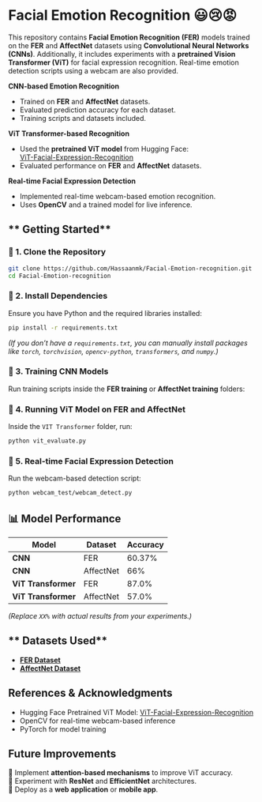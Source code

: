 

# **Facial Emotion Recognition** 😃😢😡  

This repository contains **Facial Emotion Recognition (FER)** models trained on the **FER** and **AffectNet** datasets using **Convolutional Neural Networks (CNNs)**. Additionally, it includes experiments with a **pretrained Vision Transformer (ViT)** for facial expression recognition. Real-time emotion detection scripts using a webcam are also provided.  


 **CNN-based Emotion Recognition**  
- Trained on **FER** and **AffectNet** datasets.  
- Evaluated prediction accuracy for each dataset.  
- Training scripts and datasets included.  

**ViT Transformer-based Recognition**  
- Used the **pretrained ViT model** from Hugging Face:  
  [ViT-Facial-Expression-Recognition](https://huggingface.co/motheecreator/vit-Facial-Expression-Recognition)  
- Evaluated performance on **FER** and **AffectNet** datasets.  

 **Real-time Facial Expression Detection**  
- Implemented real-time webcam-based emotion recognition.  
- Uses **OpenCV** and a trained model for live inference.  


## ** Getting Started**  

### **🔹 1. Clone the Repository**  
```bash
git clone https://github.com/Hassaanmk/Facial-Emotion-recognition.git
cd Facial-Emotion-recognition
```

### **🔹 2. Install Dependencies**  
Ensure you have Python and the required libraries installed:  
```bash
pip install -r requirements.txt
```
*(If you don’t have a `requirements.txt`, you can manually install packages like `torch`, `torchvision`, `opencv-python`, `transformers`, and `numpy`.)*  

### **🔹 3. Training CNN Models**  
Run training scripts inside the **FER training** or **AffectNet training** folders:  


### **🔹 4. Running ViT Model on FER and AffectNet**  
Inside the `VIT Transformer` folder, run:  
```bash
python vit_evaluate.py
```

### **🔹 5. Real-time Facial Expression Detection**  
Run the webcam-based detection script:  
```bash
python webcam_test/webcam_detect.py
```



## **📊 Model Performance**  

| Model | Dataset | Accuracy |
|--------|---------|----------|
| **CNN** | FER | 60.37% |
| **CNN** | AffectNet | 66% |
| **ViT Transformer** | FER | 87.0% |
| **ViT Transformer** | AffectNet | 57.0% |

*(Replace `XX%` with actual results from your experiments.)*  



## ** Datasets Used**  

- **[FER Dataset](https://www.kaggle.com/datasets/msambare/fer2013)**  
- **[AffectNet Dataset](https://www.researchgate.net/publication/315159311_AffectNet_A_Database_for_Facial_Expression_Valence_and_Arousal_Computing_in_the_Wild)**  



## **References & Acknowledgments**  

- Hugging Face Pretrained ViT Model: [ViT-Facial-Expression-Recognition](https://huggingface.co/motheecreator/vit-Facial-Expression-Recognition)  
- OpenCV for real-time webcam-based inference  
- PyTorch for model training  



## **Future Improvements**  

🔸 Implement **attention-based mechanisms** to improve ViT accuracy.  
🔸 Experiment with **ResNet** and **EfficientNet** architectures.  
🔸 Deploy as a **web application** or **mobile app**.  




